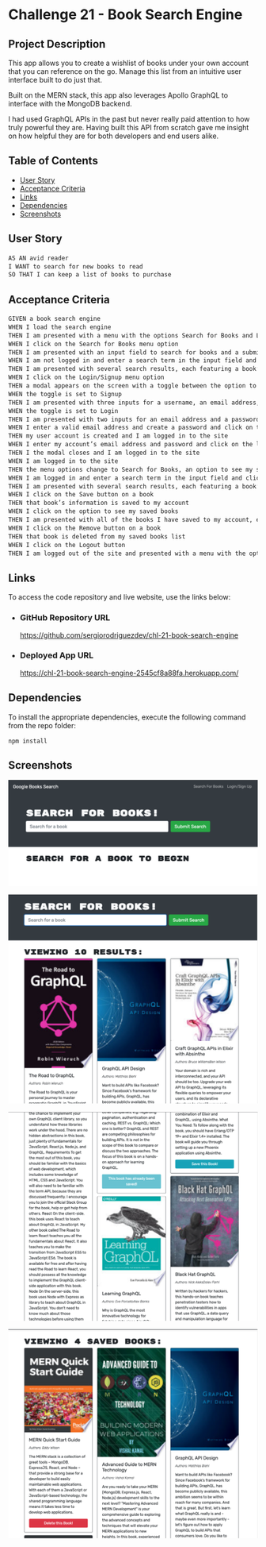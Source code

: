 # Challenge 21 - Book Search Engine

## Project Description

This app allows you to create a wishlist of books under your own account that you can reference on the go. Manage this list from an intuitive user interface built to do just that.

Built on the MERN stack, this app also leverages Apollo GraphQL to interface with the MongoDB backend.

I had used GraphQL APIs in the past but never really paid attention to how truly powerful they are. Having built this API from scratch gave me insight on how helpful they are for both developers and end users alike.

## Table of Contents
- [User Story](#user-story)
- [Acceptance Criteria](#acceptance-criteria)
- [Links](#links)
- [Dependencies](#dependencies)
- [Screenshots](#screenshots)

## User Story

```md
AS AN avid reader
I WANT to search for new books to read
SO THAT I can keep a list of books to purchase
```

## Acceptance Criteria

```md
GIVEN a book search engine
WHEN I load the search engine
THEN I am presented with a menu with the options Search for Books and Login/Signup and an input field to search for books and a submit button
WHEN I click on the Search for Books menu option
THEN I am presented with an input field to search for books and a submit button
WHEN I am not logged in and enter a search term in the input field and click the submit button
THEN I am presented with several search results, each featuring a book’s title, author, description, image, and a link to that book on the Google Books site
WHEN I click on the Login/Signup menu option
THEN a modal appears on the screen with a toggle between the option to log in or sign up
WHEN the toggle is set to Signup
THEN I am presented with three inputs for a username, an email address, and a password, and a signup button
WHEN the toggle is set to Login
THEN I am presented with two inputs for an email address and a password and login button
WHEN I enter a valid email address and create a password and click on the signup button
THEN my user account is created and I am logged in to the site
WHEN I enter my account’s email address and password and click on the login button
THEN I the modal closes and I am logged in to the site
WHEN I am logged in to the site
THEN the menu options change to Search for Books, an option to see my saved books, and Logout
WHEN I am logged in and enter a search term in the input field and click the submit button
THEN I am presented with several search results, each featuring a book’s title, author, description, image, and a link to that book on the Google Books site and a button to save a book to my account
WHEN I click on the Save button on a book
THEN that book’s information is saved to my account
WHEN I click on the option to see my saved books
THEN I am presented with all of the books I have saved to my account, each featuring the book’s title, author, description, image, and a link to that book on the Google Books site and a button to remove a book from my account
WHEN I click on the Remove button on a book
THEN that book is deleted from my saved books list
WHEN I click on the Logout button
THEN I am logged out of the site and presented with a menu with the options Search for Books and Login/Signup and an input field to search for books and a submit button  
```
 
## Links

To access the code repository and live website, use the links below:

- ### GitHub Repository URL
    https://github.com/sergiorodriguezdev/chl-21-book-search-engine 
- ### Deployed App URL
    https://chl-21-book-search-engine-2545cf8a88fa.herokuapp.com/ 

## Dependencies

To install the appropriate dependencies, execute the following command from the repo folder:

```
npm install
```

## Screenshots

![Book Search Engine Homepage](./README-assets/book-search-engine-homepage.png)

![Book Search Engine Search Results](./README-assets/book-search-engine-results.png)

![Book Search Engine Save Book](./README-assets/book-search-engine-save.png)

![Book Search Engine Delete Book](./README-assets/book-search-engine-delete.png)